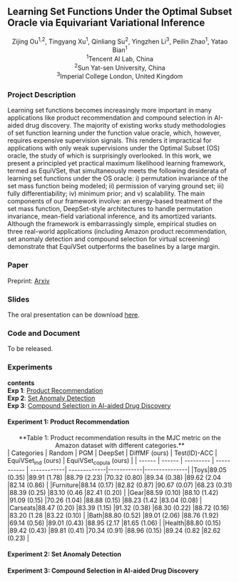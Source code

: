 ## Learning Set Functions Under the Optimal Subset Oracle via Equivariant Variational Inference

<center>
Zijing Ou<sup>1,2</sup>, Tingyang Xu<sup>1</sup>, Qinliang Su<sup>2</sup>, Yingzhen Li<sup>3</sup>, Peilin Zhao<sup>1</sup>, Yatao Bian<sup>1</sup> <br>
<sup>1</sup>Tencent AI Lab, China <br>
<sup>2</sup>Sun Yat-sen University, China <br>
<sup>3</sup>Imperial College London, United Kingdom <br>
</center>

### Project Description

Learning set functions becomes increasingly more important in many applications like product recommendation and compound selection in AI-aided drug discovery. The majority of existing works study methodologies of set function learning under the function value oracle, which, however, requires expensive supervision signals. This renders it impractical for applications with only weak supervisions under the Optimal Subset (OS) oracle, the study of which is surprisingly overlooked. In this work, we present a principled yet practical maximum likelihood learning framework, termed as EquiVSet, that simultaneously meets the following desiderata of learning set functions under the OS oracle: i) permutation invariance of the set mass function being modeled; ii) permission of varying ground set; iii) fully differentiability; iv) minimum prior; and v) scalability. The main components of our framework involve: an energy-based treatment of the set mass function, DeepSet-style architectures to handle permutation invariance, mean-field variational inference, and its amortized variants. Although the framework is embarrassingly simple, empirical studies on three real-world applications (including Amazon product recommendation, set anomaly detection and compound selection for virtual screening) demonstrate that EquiVSet outperforms the baselines by a large margin.

### Paper

Preprint: [Arxiv](https://arxiv.org/abs/2203.01693)

### Slides

The oral presentation can be download [here](files/equivset_slides.pdf).

### Code and Document

To be released.

### Experiments

**contents** <br>
**Exp 1**: [Product Recommendation](#exp1) <br>
**Exp 2**: [Set Anomaly Detection](#exp2) <br>
**Exp 3**: [Compound Selection in AI-aided Drug Discovery](#exp3)

#### Experiment 1: <span id="exp1">Product Recommendation</span>

<center>**Table 1: Product recommendation results in the MJC metric on the Amazon dataset with different categories.**</center>
| Categories | Random | PGM | DeepSet | DiffMF (ours) | Test(ID)-ACC | EquiVSet<sub>ind</sub> (ours) | EquiVSet<sub>copula</sub> (ours) |
| ------ | ------     | --------- |    ----------- | ------------| -------------|------------|---------------|
|Toys|89.05 (0.35) |89.91 (1.78) |88.79 (2.23) |70.32 (0.80) |89.34 (0.38) |89.62 (2.04 |82.14 (0.86) |
|Furniture|88.14 (0.17) |82.82 (0.87) |90.67 (0.07) |68.23 (0.31) |88.39 (0.25) |83.10 (0.46 |82.41 (0.20) |
|Gear|88.59 (0.10) |88.10 (1.42) |91.09 (0.15) |70.26 (1.04) |88.88 (0.15) |88.23 (1.42 |83.04 (0.08) |
|Carseats|88.47 (0.20) |83.39 (1.15) |91.32 (0.38) |68.30 (0.22) |88.72 (0.16) |83.20 (1.28 |83.22 (0.10) |
|Bath|88.80 (0.52) |89.01 (2.06) |88.76 (1.92) |69.14 (0.56) |89.01 (0.43) |88.95 (2.17 |81.65 (1.06) |
|Health|88.80 (0.15) |89.42 (0.43) |89.81 (0.41) |70.34 (0.91) |88.96 (0.15) |89.24 (0.82 |82.62 (0.23) |

#### Experiment 2: <span id="exp2">Set Anomaly Detection</span>

#### Experiment 3: <span id="exp3">Compound Selection in AI-aided Drug Discovery</span>

<!-- To cite:   -->
